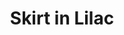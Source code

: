 ---
title: Skirt in Lilac
price: RUB 3,500

description: The skater skirt with elastic waist, which can also be worn lower on hips. The waist is made of fabric, and the rest is made of jersey, so the two parts are contrast in texture while close in color. There are two comfy pockets in the side seams.

composition: 60% viscose, 40% polyester
sizes: Available in two sizes (S, M)
---